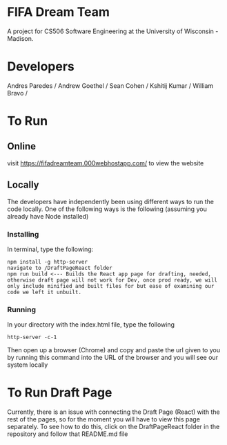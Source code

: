 # FIFA Dream Team
A project for CS506 Software Engineering at the University of Wisconsin - Madison.

# Developers
Andres Paredes / 
Andrew Goethel / 
Sean Cohen / 
Kshitij Kumar / 
William Bravo /

# To Run
## Online
visit https://fifadreamteam.000webhostapp.com/ to view the website

## Locally
The developers have independently been using different ways to run the code locally. One of the following ways is the following (assuming you already have Node installed)

### Installing
In terminal, type the following:

    npm install -g http-server
    navigate to /DraftPageReact folder
    npm run build <--- Builds the React app page for drafting, needed, otherwise draft page will not work for Dev, once prod ready, we will only include minified and built files for but ease of examining our code we left it unbuilt.

### Running
In your directory with the index.html file, type the following

    http-server -c-1

Then open up a browser (Chrome) and copy and paste the url given to you by running this command into the URL of the browser and you will see our system locally

# To Run Draft Page
Currently, there is an issue with connecting the Draft Page (React) with the rest of the pages, so for the moment you will have to view this page separately. To see how to do this, click on the DraftPageReact folder in the repository and follow that README.md file




